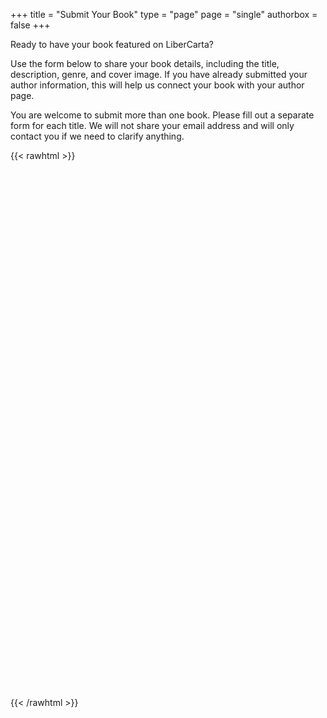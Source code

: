 +++
title = "Submit Your Book"
type = "page"
page = "single"
authorbox = false
+++

Ready to have your book featured on LiberCarta?

Use the form below to share your book details, including the title, description, genre, and cover image. If you have already submitted your author information, this will help us connect your book with your author page.

You are welcome to submit more than one book. Please fill out a separate form for each title.
We will not share your email address and will only contact you if we need to clarify anything.

{{< rawhtml >}}
<iframe data-tally-src="https://tally.so/embed/3jpEEY?alignLeft=1&hideTitle=1&transparentBackground=1&dynamicHeight=1" loading="lazy" width="100%" height="844" frameborder="0" marginheight="0" marginwidth="0" title="Book Form"></iframe>
<script>var d=document,w="https://tally.so/widgets/embed.js",v=function(){"undefined"!=typeof Tally?Tally.loadEmbeds():d.querySelectorAll("iframe[data-tally-src]:not([src])").forEach((function(e){e.src=e.dataset.tallySrc}))};if("undefined"!=typeof Tally)v();else if(d.querySelector('script[src="'+w+'"]')==null){var s=d.createElement("script");s.src=w,s.onload=v,s.onerror=v,d.body.appendChild(s);}</script>
{{< /rawhtml >}}


